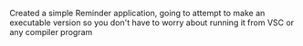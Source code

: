 Created a simple Reminder application, going to attempt to make an executable version so you don't have to worry about running it from VSC or any compiler program
